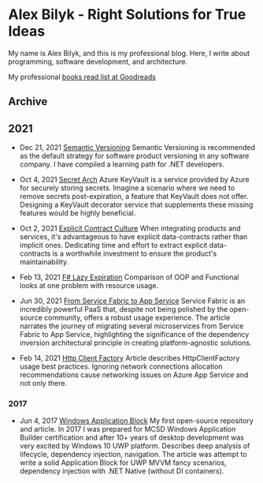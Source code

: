 # Alex Bilyk - Right Solutions for True Ideas

My name is Alex Bilyk, and this is my professional blog. Here, I write about programming, software development, and architecture.

My professional [books read list at Goodreads](https://www.goodreads.com/review/list/58286705-oleksandr-bilyk?ref=nav_mybooks&shelf=read) 

## Archive
## 2021

* Dec 21, 2021 [Semantic Versioning](./Archive/2021/SemanticVersioning.md)
Semantic Versioning is recommended as the default strategy for software product versioning in any software company. I have compiled a learning path for .NET developers.

* Oct 4, 2021 [Secret Arch](./Archive/2021/SecretArch/Readme.md)
Azure KeyVault is a service provided by Azure for securely storing secrets. Imagine a scenario where we need to remove secrets post-expiration, a feature that KeyVault does not offer. Designing a KeyVault decorator service that supplements these missing features would be highly beneficial.

* Oct 2, 2021 [Explicit Contract Culture](./Archive/2021/ExplicitContractCulture/Readme.md)
When integrating products and services, it's advantageous to have explicit data-contracts rather than implicit ones. Dedicating time and effort to extract explicit data-contracts is a worthwhile investment to ensure the product's maintainability.

* Feb 13, 2021 [F# Lazy Expiration](./Archive/2021/FSharpLazyExpiration/Readme.md)
Comparison of OOP and Functional looks at one problem with resource usage.

* Jun 30, 2021 [From Service Fabric to App Service](./Archive/2021/FromServiceFabricToAppService/Readme.md)
Service Fabric is an incredibly powerful PaaS that, despite not being polished by the open-source community, offers a robust usage experience. The article narrates the journey of migrating several microservices from Service Fabric to App Service, highlighting the significance of the dependency inversion architectural principle in creating platform-agnostic solutions.

* Feb 14, 2021 [Http Client Factory](./Archive/2021/AppServiceHttpClientFactory/Readme.md)
Article describes HttpClientFactory usage best practices. Ignoring network connections allocation recommendations cause networking issues on Azure App Service and not only there. 

### 2017
* Jun 4, 2017 [Windows Application Block](https://github.com/oleksandr-bilyk/WindowsApplicationBlock) 
My first open-source repository and article. In 2017 I was prepared for MCSD Windows Application Builder certification and after 10+ years of desktop development was very excited by Windows 10 UWP platform. Describes deep analysis of lifecycle, dependency injection, navigation. The article was attempt to write a solid Application Block for UWP MVVM fancy scenarios, dependency injection with .NET Native (without DI containers). 